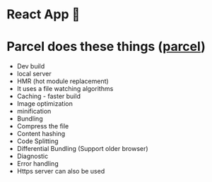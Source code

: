 # React App 🚀


# Parcel does these things ([parcel](https://parceljs.org/))
- Dev build
- local server
- HMR (hot module replacement)
- It uses a file watching algorithms
- Caching - faster build
- Image optimization
- minification
- Bundling
- Compress the file
- Content hashing
- Code Splitting
- Differential Bundling (Support older browser)
- Diagnostic
- Error handling
- Https server can also be used